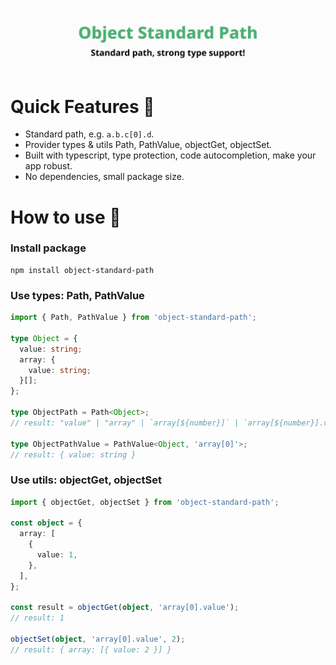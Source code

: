 ![title](media/repo-header.svg)

# Quick Features 🥳

- Standard path, e.g. `a.b.c[0].d`.
- Provider types & utils Path, PathValue, objectGet, objectSet.
- Built with typescript, type protection, code autocompletion, make your app robust.
- No dependencies, small package size.

# How to use 📖

### Install package

```shell
npm install object-standard-path
```

### Use types: Path, PathValue

```typescript
import { Path, PathValue } from 'object-standard-path';

type Object = {
  value: string;
  array: {
    value: string;
  }[];
};

type ObjectPath = Path<Object>;
// result: "value" | "array" | `array[${number}]` | `array[${number}].value`

type ObjectPathValue = PathValue<Object, 'array[0]'>;
// result: { value: string }
```

### Use utils: objectGet, objectSet

```typescript
import { objectGet, objectSet } from 'object-standard-path';

const object = {
  array: [
    {
      value: 1,
    },
  ],
};

const result = objectGet(object, 'array[0].value');
// result: 1

objectSet(object, 'array[0].value', 2);
// result: { array: [{ value: 2 }] }
```
